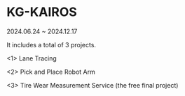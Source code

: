 # KG-KAIROS
2024.06.24 ~ 2024.12.17

It includes a total of 3 projects.

<1> Lane Tracing 

<2> Pick and Place Robot Arm

<3> Tire Wear Measurement Service (the free final project)

